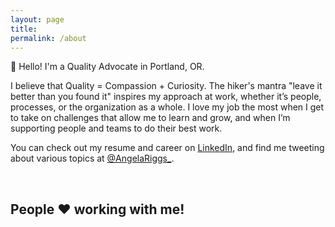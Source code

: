 ```yaml
---
layout: page
title:
permalink: /about
---
```


👋 Hello! I'm a Quality Advocate in Portland, OR. 

I believe that Quality = Compassion + Curiosity. The hiker's mantra "leave it better than you found it" inspires my approach at work, whether it’s people, processes, or the organization as a whole. I love my job the most when I get to take on challenges that allow me to learn and grow, and when I’m supporting people and teams to do their best work. 

You can check out my resume and career on [LinkedIn](https://www.linkedin.com/in/angelariggs), and find me tweeting about various topics at [@AngelaRiggs_](https://twitter.com/AngelaRiggs_).

&nbsp;
&nbsp;

<div id="about-recs">
	<h2>People ♥ working with me!</h2>
<script language="JavaScript">

var Quotation=new Array()

Quotation[0] = "\"She consistently achieves results not only through her own productivity but by lifting others up and empowering those around her.\"";
Quotation[1] = "\"Angela is one of the most professional and empathetic individuals I've had the opportunity to work with in the tech space.\"";
Quotation[2] = "\"Because of Angela, I know what it is like to have a great QA Engineer on your team. At every stage of the project, Angela makes sure it meets the high quality standards.\"";
Quotation[3] = "\"She possesses strong interpersonal and technical skills as well as a high level of dedication to ensuring quality.\"";
Quotation[4] = "\"The definition of excellence in QA engineering and leadership.\"";
Quotation[5] = "\"An amazing person to work with, her laughter brings life to the office.\"";
Quotation[6] = "\"She cares deeply about craft and is fearless in pushing back when she knows we're not living up to our own standards.\"";
Quotation[7] = "\"Angela brings joy, intelligence, and laughter to Metal Toad. She is a community builder and cultural leader.\"";
Quotation[8] = "\"Relentlessly determined, she goes above and beyond to deliver on her commitments and stand up for her ideals.\"";
Quotation[9] = "\"Angela is one of the most dedicated, driven and enthusiastic people I have worked with.\"";
Quotation[10] = "\"Angela has a curious mind that's willing to tackle anything to improve the quality of our digital products.\"";
Quotation[11] = "\"Angela has a strong sense of ethics and values, and works to make sure that everyone she works with feels heard and included.\"";

var Q = Quotation.length;
var whichQuotation=Math.round(Math.random()*(Q-1));
function showQuotation(){document.write(Quotation[whichQuotation]);}
showQuotation();
</script>
</div>
